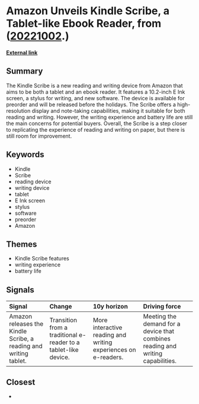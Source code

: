 # __Amazon Unveils Kindle Scribe, a Tablet-like Ebook Reader__, from ([20221002](https://kghosh.substack.com/p/20221002).)

__[External link](https://www.theverge.com/2022/9/28/23375663/amazon-kindle-scribe-e-ink-tablet-stylus-event-price)__



## Summary

The Kindle Scribe is a new reading and writing device from Amazon that aims to be both a tablet and an ebook reader. It features a 10.2-inch E Ink screen, a stylus for writing, and new software. The device is available for preorder and will be released before the holidays. The Scribe offers a high-resolution display and note-taking capabilities, making it suitable for both reading and writing. However, the writing experience and battery life are still the main concerns for potential buyers. Overall, the Scribe is a step closer to replicating the experience of reading and writing on paper, but there is still room for improvement.

## Keywords

* Kindle
* Scribe
* reading device
* writing device
* tablet
* E Ink screen
* stylus
* software
* preorder
* Amazon

## Themes

* Kindle Scribe features
* writing experience
* battery life

## Signals

| Signal                                                           | Change                                                          | 10y horizon                                                    | Driving force                                                                   |
|:-----------------------------------------------------------------|:----------------------------------------------------------------|:---------------------------------------------------------------|:--------------------------------------------------------------------------------|
| Amazon releases the Kindle Scribe, a reading and writing tablet. | Transition from a traditional e-reader to a tablet-like device. | More interactive reading and writing experiences on e-readers. | Meeting the demand for a device that combines reading and writing capabilities. |

## Closest

* 
